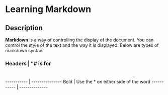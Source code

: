 # Learning Markdown

## Description

**Markdown** is a way of controlling the display of the document. You can control the style of the text and the way it is displayed. Below are types of markdown syntax.

### Headers | "# is for <h1>
----------- | ---------------
  Bold      |   Use the * on either side of the word
----------- | --------------

